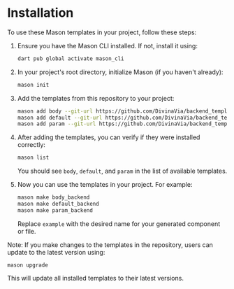 # Installation

To use these Mason templates in your project, follow these steps:

1. Ensure you have the Mason CLI installed. If not, install it using:

   ```bash
   dart pub global activate mason_cli
   ```

2. In your project's root directory, initialize Mason (if you haven't already):

   ```bash
   mason init
   ```

3. Add the templates from this repository to your project:

   ```bash
   mason add body --git-url https://github.com/DivinaVia/backend_template.git --git-path body
   mason add default --git-url https://github.com/DivinaVia/backend_template.git --git-path default
   mason add param --git-url https://github.com/DivinaVia/backend_template.git --git-path param
   ```

4. After adding the templates, you can verify if they were installed correctly:

   ```bash
   mason list
   ```

   You should see `body`, `default`, and `param` in the list of available templates.

5. Now you can use the templates in your project. For example:

   ```bash
   mason make body_backend
   mason make default_backend
   mason make param_backend
   ```

   Replace `example` with the desired name for your generated component or file.

Note: If you make changes to the templates in the repository, users can update to the latest version using:

```
mason upgrade
```

This will update all installed templates to their latest versions.